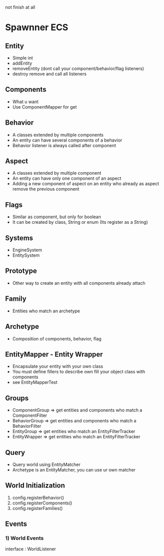 not finish at all

# Spawnner ECS

## Entity
- Simple int
- addEntity
- removeEntity (dont call your component/behavior/flag listeners)
- destroy remove and call all listeners

## Components
- What u want
- Use ComponentMapper for get

## Behavior
- A classes extended by multiple components
- An entity can have several components of a behavior 
- Behavior listener is always called after component

## Aspect 
- A classes extended by multiple component
- An entity can have only one component of an aspect
- Adding a new component of aspect on an entity who already as aspect remove the previous component 

## Flags
- Similar as component, but only for boolean
- It can be created by class, String or enum (Its register as a String)

## Systems
 - EngineSystem
 - EntitySystem 

## Prototype
- Other way to create an entity with all components already attach

## Family 
- Entities who match an archetype

## Archetype
- Composition of components, behavior, flag 

## EntityMapper - Entity Wrapper
- Encapsulate your entity with your own class
- You must define fillers to describe own fill your object class with components
- see EntityMapperTest

## Groups
- ComponentGroup => get entities and components who match a ComponentFilter
- BehaviorGroup  => get entities and components who match a BehaviorFilter
- EntityGroup    => get entities who match an EntityFilterTracker
- EntityWrapper  => get entities who match an EntityFilterTracker

## Query 
- Query world using EntityMatcher 
- Archetype is an EntityMatcher, you can use ur own matcher

## World Initialization
1)  config.registerBehavior()
2)  config.registerComponents()
3)  config.registerFamilies()


## Events

### 1) World Events
interface : WorldListener
